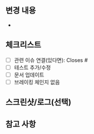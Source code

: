 ## 변경 내용
- 

## 체크리스트
- [ ] 관련 이슈 연결(있다면): Closes #
- [ ] 테스트 추가/수정
- [ ] 문서 업데이트
- [ ] 브레이킹 체인지 없음

## 스크린샷/로그(선택)

## 참고 사항
